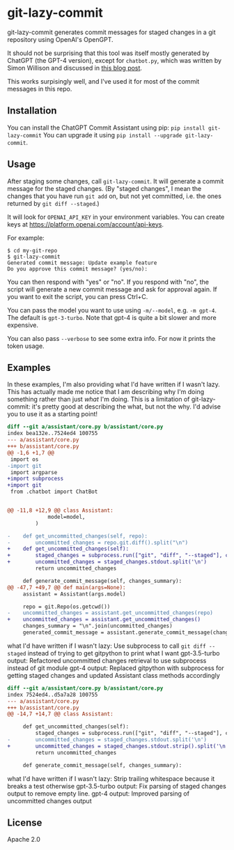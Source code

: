 # git-lazy-commit

git-lazy-commit generates commit messages for staged changes in a git repository using OpenAI's OpenGPT.

It should not be surprising that this tool was itself mostly generated by ChatGPT (the GPT-4 version), except for `chatbot.py`, which was written by Simon Willison and discussed in [this blog post](https://til.simonwillison.net/gpt3/chatgpt-api).

This works surpisingly well, and I've used it for most of the commit messages in this repo.

## Installation

You can install the ChatGPT Commit Assistant using pip: `pip install git-lazy-commit`
You can upgrade it using `pip install --upgrade git-lazy-commit`.

## Usage

After staging some changes, call `git-lazy-commit`. It will generate a commit message for the staged changes. (By "staged changes", I mean the changes that you have run `git add` on, but not yet committed, i.e. the ones returned by `git diff --staged`.)

It will look for `OPENAI_API_KEY` in your environment variables. You can create keys at https://platform.openai.com/account/api-keys.

For example:

```
$ cd my-git-repo
$ git-lazy-commit
Generated commit message: Update example feature
Do you approve this commit message? (yes/no):
```

You can then respond with "yes" or "no". If you respond with "no", the script will generate a new commit message and ask for approval again. If you want to exit the script, you can press Ctrl+C.

You can pass the model you want to use using `-m/--model`, e.g. `-m gpt-4`. The default is `gpt-3-turbo`. Note that gpt-4 is quite a bit slower and more expensive.

You can also pass `--verbose` to see some extra info. For now it prints the token usage.

## Examples

In these examples, I'm also providing what I'd have written if I wasn't lazy. This has actually made me notice that I am describing why I'm doing something rather than just _what_ I'm doing. This is a limitation of git-lazy-commit: it's pretty good at describing the what, but not the why. I'd advise you to use it as a starting point!

```diff
diff --git a/assistant/core.py b/assistant/core.py
index bea132e..7524ed4 100755
--- a/assistant/core.py
+++ b/assistant/core.py
@@ -1,6 +1,7 @@
 import os
-import git
 import argparse
+import subprocess
+import git
 from .chatbot import ChatBot


@@ -11,8 +12,9 @@ class Assistant:
             model=model,
         )

-    def get_uncommitted_changes(self, repo):
-        uncommitted_changes = repo.git.diff().split("\n")
+    def get_uncommitted_changes(self):
+        staged_changes = subprocess.run(["git", "diff", "--staged"], capture_output=True, text=True)
+        uncommitted_changes = staged_changes.stdout.split('\n')
         return uncommitted_changes

     def generate_commit_message(self, changes_summary):
@@ -47,7 +49,7 @@ def main(args=None):
     assistant = Assistant(args.model)

     repo = git.Repo(os.getcwd())
-    uncommitted_changes = assistant.get_uncommitted_changes(repo)
+    uncommitted_changes = assistant.get_uncommitted_changes()
     changes_summary = "\n".join(uncommitted_changes)
     generated_commit_message = assistant.generate_commit_message(changes_summary)
```

what I'd have written if I wasn't lazy: Use subprocess to call `git diff --staged` instead of trying to get gitpython to print what I want
gpt-3.5-turbo output: Refactored uncommitted changes retrieval to use subprocess instead of git module
gpt-4 output: Replaced gitpython with subprocess for getting staged changes and updated Assistant class methods accordingly

```diff
diff --git a/assistant/core.py b/assistant/core.py
index 7524ed4..d5a7a28 100755
--- a/assistant/core.py
+++ b/assistant/core.py
@@ -14,7 +14,7 @@ class Assistant:

     def get_uncommitted_changes(self):
         staged_changes = subprocess.run(["git", "diff", "--staged"], capture_output=True, text=True)
-        uncommitted_changes = staged_changes.stdout.split('\n')
+        uncommitted_changes = staged_changes.stdout.strip().split('\n')
         return uncommitted_changes

     def generate_commit_message(self, changes_summary):
```

what I'd have written if I wasn't lazy: Strip trailing whitespace because it breaks a test otherwise
gpt-3.5-turbo output: Fix parsing of staged changes output to remove empty line.
gpt-4 output: Improved parsing of uncommitted changes output

## License

Apache 2.0
